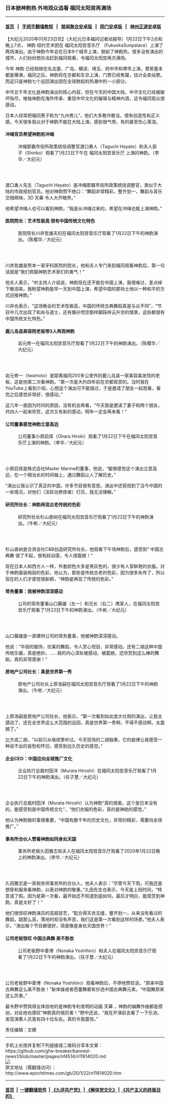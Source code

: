 ### 日本掀神韵热 外地观众追看 福冈太阳宫再满场
------------------------

#### [首页](https://github.com/gfw-breaker/banned-news1/blob/master/README.md) &nbsp;&nbsp;|&nbsp;&nbsp; [手把手翻墙教程](https://github.com/gfw-breaker/guides/wiki) &nbsp;&nbsp;|&nbsp;&nbsp; [禁闻聚合安卓版](https://github.com/gfw-breaker/bn-android) &nbsp;&nbsp;|&nbsp;&nbsp; [网门安卓版](https://github.com/oGate2/oGate) &nbsp;&nbsp;|&nbsp;&nbsp; [神州正道安卓版](https://github.com/SzzdOgate/update) 



<div><p>
 【大纪元2020年01月23日讯】（大纪元日本福冈记者站报导）1月22日下午2点和晚上7点，
 <ok href="http://www.epochtimes.com/gb/tag/%E7%A5%9E%E9%9F%B5.html">
  神韵
 </ok>
 纽约艺术团在
 <ok href="http://www.epochtimes.com/gb/tag/%E7%A6%8F%E5%86%88%E5%A4%AA%E9%98%B3%E5%AE%AB%E9%9F%B3%E4%B9%90%E5%8E%85.html">
  福冈太阳宫音乐厅
 </ok>
 （FukuokaSunpalace）上演了两场演出。由于神韵今年会在日本9个城市上演，掀起了神韵热，很多没有演出的城市，人们纷纷想办法赶到福冈观看，令福冈太阳宫再次满场。
</p>
<p>
 今年
 <ok href="http://www.epochtimes.com/gb/tag/%E7%A5%9E%E9%9F%B5.html">
  神韵
 </ok>
 已经相继在名古屋、广岛、横滨、埼玉、府中市和堺市上演，票房基本都是爆满，福冈之后，神韵将在京都和东京上演，门票已经售罄，估计会卖站票。而这只是神韵七个巡回演出团在全球掀起的热潮中的一小部分。
</p>
<p>
 中华五千年文化是神韵演出的核心内容，但在今天的中国大陆，中华文化已经被破坏殆尽，唯独神韵在海外传承、重现中华文化的璀璨与精神内涵，这令福冈观众很感动。
</p>
<p>
 日本人经常把福冈男子称为“九州男儿”，他们大多敢作敢当，很有创造性和正义感。今天很多观众对于神韵不能在大陆上演，感到很气愤，有的甚至伤心落泪。
</p>
<h4>
 冲绳官员希望神韵到冲绳
</h4>
<figure class="wp-caption aligncenter" id="attachment_11814137" style="width: 450px">
 <img alt="" class="wp-image-11814137 size-medium" src="http://i.epochtimes.com/assets/uploads/2020/01/60-20200122-1400-fukuoka-lihua-Taguchi-450x300.jpg"/>
 <br/><figcaption class="wp-caption-text">
  冲绳那霸市役所政策统括调整官渡口勇人（Taguchi Hayato）和夫人辰子（Shinko）观看了1月22日下午在
  <ok href="http://www.epochtimes.com/gb/tag/%E7%A6%8F%E5%86%88%E5%A4%AA%E9%98%B3%E5%AE%AB%E9%9F%B3%E4%B9%90%E5%8E%85.html">
   福冈太阳宫音乐厅
  </ok>
  上演的神韵。（李华／大纪元）
 </figcaption><br/>
</figure><br/>
<p>
 渡口勇人先生（Taguchi Hayato）是冲绳那霸市役所政策统括调整官，类似于大陆的市政规划官员。他对神韵赞不绝口：“舞蹈非常精彩，整齐划一，舞蹈与音乐交相辉映，3D
 <ok href="http://www.epochtimes.com/gb/tag/%E5%A4%A9%E5%B9%95.html">
  天幕
 </ok>
 令人大开眼界。”
</p>
<p>
 他希望冲绳人也可以看到神韵，“我是从冲绳过来的，希望在冲绳也能上演神韵。”
</p>
<h4>
 医院院长：艺术性极高 很有中国传统文化特色
</h4>
<figure class="wp-caption aligncenter" id="attachment_11814140" style="width: 450px">
 <img alt="" class="wp-image-11814140 size-medium" src="http://i.epochtimes.com/assets/uploads/2020/01/592fc7726ad0686bc26759f07f06a439-450x300.jpg"/>
 <br/><figcaption class="wp-caption-text">
  医院院长川井哲雄夫妇在福冈太阳宫音乐厅观看了1月22日下午的神韵演出。（陈樱华／大纪元）
 </figcaption><br/>
</figure><br/>
<p>
 川井哲雄是熊本一家牙科医院的院长，他和夫人专门来到福冈观看神韵后，第一句话就是“我们佩服神韵艺术家们的勇气！”
</p>
<p>
 他夫人表示，“听主持人介绍说，神韵现在还不能在中国上演，我很难过，差点掉下眼泪来。我盼望神韵能早一天到中国上演，希望中国的那块土地以一种和平的方式迎接神韵。”
</p>
<p>
 川井也表示，“这场晚会的艺术性极高，中国的传统古典舞蹈真是与众不同”，“节目中几次出现了和尚与道士，还有像孙悟空那样脚踩祥云升空的情景，这些都很有中国传统文化特色。”
</p>
<h4>
 鹿儿岛县美容院老板带3人再观神韵
</h4>
<figure class="wp-caption aligncenter" id="attachment_11814144" style="width: 450px">
 <img alt="" class="wp-image-11814144 size-medium" src="http://i.epochtimes.com/assets/uploads/2020/01/f4a5de8042402581c87ab84c286ce081-450x300.jpg"/>
 <br/><figcaption class="wp-caption-text">
  岩元修一在福冈太阳宫音乐厅观看了1月22日下午的神韵演出。（陈樱华／大纪元）
 </figcaption><br/>
</figure><br/>
<p>
 岩元修一（Iwamoto）是距离福冈200多公里外的鹿儿岛县一家美容美发院的老板，这是他第二次看神韵。“第一次是大约四年前在京都观赏的。当时我在YouTube上看到介绍，心想这个演出可不能错过，于是邀请了朋友一起观看，看完之后感觉非常好，很感动。”
</p>
<p>
 这几年一直因为时间的原因，没有机会再看，“今天我是邀请了妻子和两个朋友，共四人一起来欣赏，这次又有新的感动，明年一定会再来看！”
</p>
<h4>
 公司董事感觉神韵立意高远
</h4>
<figure class="wp-caption aligncenter" id="attachment_11814145" style="width: 450px">
 <img alt="" class="wp-image-11814145 size-medium" src="http://i.epochtimes.com/assets/uploads/2020/01/61-20200122-1400-fukuoka-lihua-ohara-450x300.jpg"/>
 <br/><figcaption class="wp-caption-text">
  公司董事小原启挥（Ohara Hiroki）观看了1月22日下午在福冈太阳宫音乐厅上演的神韵。（李华／大纪元）
 </figcaption><br/>
</figure><br/>
<p>
 小原启挥是株式会社Master Marine的董事，他说，“能够感觉这个演出立意高远，在一个相当长的时间轴上，通过舞蹈让人了解历史。”
</p>
<p>
 “演出让我认识了真正的中国，许多节目很有意思。演出中还窥视到了当今中国的一些情况，对他们（法轮功修炼者）打压，我无法理解。”
</p>
<h4>
 研究所社长：神韵再现古老传统的色彩
</h4>
<figure class="wp-caption aligncenter" id="attachment_11814146" style="width: 450px">
 <img alt="" class="wp-image-11814146 size-medium" src="http://i.epochtimes.com/assets/uploads/2020/01/01-2020-0122-1400-Fukuoka-niubin-Sugiyama-450x300.jpg"/>
 <br/><figcaption class="wp-caption-text">
  研究所社长杉山直树在福冈太阳宫音乐厅观看了1月22日下午的神韵演出。（牛彬／大纪元）
 </figcaption><br/>
</figure><br/>
<p>
 杉山直树是合资会社C&amp;B创造研究所社长，他观看下午场神韵后，感受到“
 <ok href="http://www.epochtimes.com/gb/tag/%E4%B8%AD%E5%9B%BD%E5%8F%A4%E5%85%B8%E8%88%9E.html">
  中国古典舞
 </ok>
 很了不起，很有跃动感，令人很震撼！”
</p>
<p>
 现在日本人和西方人一样，外套颜色大多是黑灰色的，很少有人穿鲜艳的衣服。对于神韵服装绚丽的色彩，他认为，那些是传统古老的色彩，因为很多失传了，所以现在的人们才感觉很新颖，“神韵是再现了传统的色彩。”
</p>
<h4>
 常务董事：我被神韵深深感动
</h4>
<figure class="wp-caption aligncenter" id="attachment_11814148" style="width: 450px">
 <img alt="" class="wp-image-11814148 size-medium" src="http://i.epochtimes.com/assets/uploads/2020/01/02-2020-0122-1400-Fukuoka-niubin-Yamakuchi-450x300.jpg"/>
 <br/><figcaption class="wp-caption-text">
  公司的常务董事山口藤雄（左一）和兄长（右二）携家人，在福冈太阳宫音乐厅观看了1月22日下午的神韵演出。（牛彬／大纪元）
 </figcaption><br/>
</figure><br/>
<p>
 山口藤雄是一家建材公司的常务董事，他被神韵深深感动。
</p>
<p>
 他说：“华丽的服饰，优美的舞蹈，令人赏心悦目，非常感动。还有二胡这种中国传统乐器，真是绝妙。……我的内心深处被感动、被震撼，还欣赏到这么棒的舞蹈，真的非常感谢！”
</p>
<h4>
 房地产公司社长：真是世界第一秀
</h4>
<figure class="wp-caption aligncenter" id="attachment_11814151" style="width: 450px">
 <img alt="" class="wp-image-11814151 size-medium" src="http://i.epochtimes.com/assets/uploads/2020/01/03-2020-0122-1400-Fukuoka-niubin-Uehara-450x300.jpg"/>
 <br/><figcaption class="wp-caption-text">
  房地产公司社长上原浩嗣在福冈太阳宫音乐厅观看了1月22日下午的神韵演出。（牛彬／大纪元）
 </figcaption><br/>
</figure><br/>
<p>
 上原浩嗣是房地产公司社长，他表示，“第一次看到如此庞大壮观的演出，让我太感动了。还在全世界这么大范围的巡回，真是世界第一秀啊，不得不感动啊，太震撼了。”
</p>
<p>
 比方说二胡，“以前只从电视里听过。今天现场的二胡独奏，它的旋律让我感受一种说不出的哀愁和怀旧，感受到远久历史的感觉。”
</p>
<h4>
 企业CEO：中国应向全球推广文化
</h4>
<figure class="wp-caption aligncenter" id="attachment_11814155" style="width: 450px">
 <img alt="" class="wp-image-11814155 size-medium" src="http://i.epochtimes.com/assets/uploads/2020/01/630367a75ac4b35860caff352ef453ce-450x300.jpg"/>
 <br/><figcaption class="wp-caption-text">
  企业执行总裁村田洋（Murata Hiroshi）在福冈太阳宫音乐厅观看了1月22日下午的神韵演出。（任子慧／大纪元）
 </figcaption><br/>
</figure><br/>
<p>
 企业执行总裁村田洋（Murata Hiroshi）认为神韵“真的很美，这个是日本没有的，能感受到是中国传统文化”，“他们衣服的色彩，真的是神助的感觉。”
</p>
<p>
 他认为神韵做的事很重要，“中国有数千年的历史文化，非常的精彩，需要向全球推广。”
</p>
<h4>
 事务所合伙人赞看神韵如同身处天国
</h4>
<figure class="wp-caption aligncenter" id="attachment_11814160" style="width: 450px">
 <img alt="" class="wp-image-11814160 size-medium" src="http://i.epochtimes.com/assets/uploads/2020/01/60-3-450x300.jpg"/>
 <br/><figcaption class="wp-caption-text">
  事务所老板久田雅志和夫人在福冈太阳宫音乐厅观看了2020年1月22日晚上的神韵演出。（李华／大纪元）
 </figcaption><br/>
</figure><br/>
<p>
 久田雅志是一家税务师事务所的合伙人。他夫人表示：“尽管今天下雨，可我还是想穿和服来看神韵，以表对神韵的敬重。”久田先生也表示，今天是上班时间，“特意请了假。因为是第一次看，最开始还不知道到底如何。最后才明白，能观赏到神韵，真是太好了！”
</p>
<p>
 他们很惊叹神韵演员的高超技艺，“配合得天衣无缝，整齐划一，从来没有看过的舞蹈，跳那么高，落地时却没有声音，我们这是第一次看到这样的场景。”他夫人表示，“演出每个节目都很好，简直像是身处天国世界！”
</p>
<h4>
 公司老板惊叹
 <ok href="http://www.epochtimes.com/gb/tag/%E4%B8%AD%E5%9B%BD%E5%8F%A4%E5%85%B8%E8%88%9E.html">
  中国古典舞
 </ok>
 美不胜收
</h4>
<figure class="wp-caption aligncenter" id="attachment_11814164" style="width: 450px">
 <img alt="" class="wp-image-11814164 size-medium" src="http://i.epochtimes.com/assets/uploads/2020/01/11-12-450x300.jpg"/>
 <br/><figcaption class="wp-caption-text">
  公司老板野中善博（Nonaka Yoshihiro）和夫人在福冈太阳宫音乐厅观看了1月22日下午的神韵演出。（任子慧／大纪元）
 </figcaption><br/>
</figure><br/>
<p>
 公司老板野中善博（Nonaka Yoshihiro）观看神韵后，不停地赞叹说，“原来中国古典舞这么美不胜收！”新体操或者芭蕾舞都有抄选中国古典舞元素，“中国舞原来这么厉害。”
</p>
<p>
 最令野中赞佩得五体投地的是神韵专利发明的动画
 <ok href="http://www.epochtimes.com/gb/tag/%E5%A4%A9%E5%B9%95.html">
  天幕
 </ok>
 ，神韵的编舞作曲都是原创，对此他也感叹“神韵真的很厉害！”野中还说，“我在开演前去看了一下乐池，发现演奏人员竟有四十位左右。真的令我震惊。”
</p>
<p>
 责任编辑：文婧
</p>
</div>
<hr/>
手机上长按并复制下列链接或二维码分享本文章：<br/>
https://github.com/gfw-breaker/banned-news1/blob/master/pages/nf4514/n11814020.md <br/>
<a href='https://github.com/gfw-breaker/banned-news1/blob/master/pages/nf4514/n11814020.md'><img src='https://github.com/gfw-breaker/banned-news1/blob/master/pages/nf4514/n11814020.md.png'/></a> <br/>
原文地址（需翻墙访问）：http://www.epochtimes.com/gb/20/1/22/n11814020.htm


------------------------
#### [首页](https://github.com/gfw-breaker/banned-news1/blob/master/README.md) &nbsp;|&nbsp; [一键翻墙软件](https://github.com/gfw-breaker/nogfw/blob/master/README.md) &nbsp;| [《九评共产党》](https://github.com/gfw-breaker/9ping.md/blob/master/README.md#九评之一评共产党是什么) | [《解体党文化》](https://github.com/gfw-breaker/jtdwh.md/blob/master/README.md) | [《共产主义的终极目的》](https://github.com/gfw-breaker/gczydzjmd.md/blob/master/README.md)


<img src='http://gfw-breaker.win/banned-news/pages/nf4514/n11814020.md' width='0px' height='0px'/>